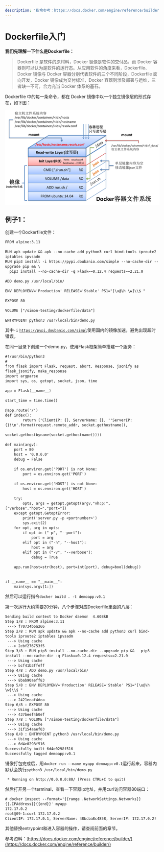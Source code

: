 ```yaml
---
description: '指令参考：https://docs.docker.com/engine/reference/builder/'
---
```


# Dockerfile入门

**我们先理解一下什么是Dockerfile：**

> Dockerfile 是软件的原材料，Docker 镜像是软件的交付品，而 Docker 容器则可以认为是软件的运行态。从应用软件的角度来看，Dockerfile、Docker 镜像与 Docker 容器分别代表软件的三个不同阶段，Dockerfile 面向开发，Docker 镜像成为交付标准，Docker 容器则涉及部署与运维，三者缺一不可，合力充当 Docker 体系的基石。

Dockerfile 中的每一条命令，都在 Docker 镜像中以一个独立镜像层的形式存在，如下图：

![](../.gitbook/assets/image%20%2821%29.png)

## 例子1：

创建一个Dockerfile文件：

```text
FROM alpine:3.11

RUN apk update && apk --no-cache add python3 curl bind-tools iproute2 iptables ipvsadm
RUN pip3 install -i https://pypi.doubanio.com/simple --no-cache-dir --upgrade pip && \
  pip3 install --no-cache-dir -q Flask==0.12.4 requests==2.21.0

ADD demo.py /usr/local/bin/

ENV DEPLOYENV='Production' RELEASE='Stable' PS1="[\u@\h \w]\\$ "

EXPOSE 80

VOLUME ["/simon-testing/dockerfile/data"]

ENTRYPOINT python3 /usr/local/bin/demo.py
```

其中`-i` [`https://pypi.doubanio.com/simpl`](https://pypi.doubanio.com/simple)使用国内的镜像加速，避免出现超时错误。

在同一目录下创建一个demo.py，使用Flask框架简单搭建一个服务：

```text
#!/usr/bin/python3
#
from flask import Flask, request, abort, Response, jsonify as flask_jsonify, make_response
import argparse 
import sys, os, getopt, socket, json, time

app = Flask(__name__)

start_time = time.time()

@app.route('/')
def index():
        return ('ClientIP: {}, ServerName: {}, ''ServerIP: {}!\n'.format(request.remote_addr, socket.gethostname(),
                                                                socket.gethostbyname(socket.gethostname())))

def main(argv):
    port = 80
    host = '0.0.0.0'
    debug = False

    if os.environ.get('PORT') is not None:
        port = os.environ.get('PORT')

    if os.environ.get('HOST') is not None:
        host = os.environ.get('HOST')

    try:
        opts, args = getopt.getopt(argv,"vh:p:",["verbose","host=","port="])
    except getopt.GetoptError:
        print('server.py -p <portnumber>')
        sys.exit(2)
    for opt, arg in opts:
        if opt in ("-p", "--port"):
            port = arg
        elif opt in ("-h", "--host"):
            host = arg
        elif opt in ("-v", "--verbose"):
            debug = True

    app.run(host=str(host), port=int(port), debug=bool(debug))


if __name__ == "__main__":
    main(sys.argv[1:])
```

然后可以运行指令`docker build . -t demoapp:v0.1`

第一次运行大约需要20分钟，八个步骤对应Dockerfile里面的八层：

```text
Sending build context to Docker daemon  4.608kB
Step 1/8 : FROM alpine:3.11
 ---> f70734b6a266
Step 2/8 : RUN apk update && apk --no-cache add python3 curl bind-tools iproute2 iptables ipvsadm
 ---> Using cache
 ---> 2ebf276753f5
Step 3/8 : RUN pip3 install --no-cache-dir --upgrade pip &&   pip3 install --no-cache-dir -q Flask==0.12.4 requests==2.21.0
 ---> Using cache
 ---> bcf41b3ffeff
Step 4/8 : ADD demo.py /usr/local/bin/
 ---> Using cache
 ---> 8bab90aeff83
Step 5/8 : ENV DEPLOYENV='Production' RELEASE='Stable' PS1="[\u@\h \w]\\$ "
 ---> Using cache
 ---> 2421ecaf4dea
Step 6/8 : EXPOSE 80
 ---> Using cache
 ---> 437beef4b0ef
Step 7/8 : VOLUME ["/simon-testing/dockerfile/data"]
 ---> Using cache
 ---> 31f154aaef03
Step 8/8 : ENTRYPOINT python3 /usr/local/bin/demo.py
 ---> Using cache
 ---> 6d4e0298f516
Successfully built 6d4e0298f516
Successfully tagged demoapp:v0.1
```

镜像打包完成后，用`docker run --name myapp demoapp:v0.1`运行起来，容器内默认会执行`python3 /usr/local/bin/demo.py`

```text
 * Running on http://0.0.0.0:80/ (Press CTRL+C to quit)
```

然后打开另一个terminal，查看一下容器ip地址，并用curl访问容器80端口：

```text
# docker inspect --format='{{range .NetworkSettings.Networks}}{{.IPAddress}}{{end}}' myapp
172.17.0.2
root@09-1:curl 172.17.0.2
ClientIP: 172.17.0.1, ServerName: 48bcba8c4858, ServerIP: 172.17.0.2!
```

其他替换entrypoint和进入容器的操作，请查阅前面的章节。



参考资料：[https://docs.docker.com/engine/reference/builder/](https://docs.docker.com/engine/reference/builder/)





